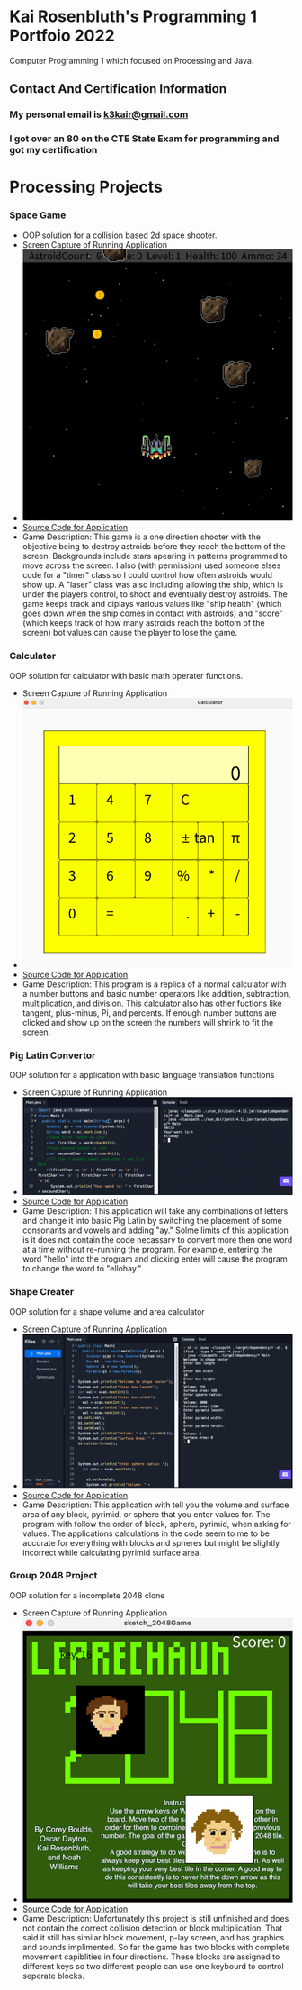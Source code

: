 # Kai Rosenbluth's Programming 1 Portfoio 2022 
Computer Programming 1 which focused on Processing and Java. 

## Contact And Certification Information 
### My personal email is k3kair@gmail.com 
### I got over an 80 on the CTE State Exam for programming and got my certification 



# Processing Projects 



### Space Game 
* OOP solution for a collision based 2d space shooter. 
* Screen Capture of Running Application 
* ![SpaceGame](https://github.com/Kair12345/KR-Portfolio/blob/gh-pages/Images/SpaceGameSC.png?raw=true)
* [Source Code for Application](https://github.com/Kair12345/KR-Portfolio/blob/gh-pages/src/SpaceGame%20text.txt)
* Game Description: 
This game is a one direction shooter with the objective being to destroy astroids before they reach the bottom of the screen. Backgrounds include stars apearing in patterns programmed to move across the screen. I also (with permission) used someone elses code for a "timer" class so I could control how often astroids would show up. A "laser" class was also including allowing the ship, which is under the players control, to shoot and eventually destroy astroids. The game keeps track and diplays various values like "ship health" (which goes down when the ship comes in contact with astroids) and "score" (which keeps track of how many astroids reach the bottom of the screen) bot values can cause the player to lose the game.  

### Calculator 
OOP solution for calculator with basic math operater functions.   
* Screen Capture of Running Application 
* ![Calculator](https://github.com/Kair12345/KR-Portfolio/blob/gh-pages/Images/CalculatorSC.png?raw=true)
* [Source Code for Application](https://github.com/Kair12345/KR-Portfolio/blob/gh-pages/src/Calculator%20text.txt)
* Game Description: 
This program is a replica of a normal calculator with a number buttons and basic number operators like addition, subtraction, multiplication, and division. This calculator also has other fuctions like tangent, plus-minus, Pi, and percents. If enough number buttons are clicked and show up on the screen the numbers will shrink to fit the screen. 

### Pig Latin Convertor 
OOP solution for a application with basic language translation functions 
* Screen Capture of Running Application 
* ![Pig Latin Convertor](https://github.com/Kair12345/KR-Portfolio/blob/gh-pages/Images/PigLanguageSC.png?raw=true) 
* [Source Code for Application](https://github.com/Kair12345/KR-Portfolio/blob/gh-pages/src/PigLatin%20text.txt) 
* Game Description: 
This application will take any combinations of letters and change it into basic Pig Latin by switching the placement of some consonants and vowels and adding "ay." Solme limits of this application is it does not contain the code necassary to convert more then one word at a time without re-running the program. For example, entering the word "hello" into the program and clicking enter will cause the program to change the word to "ellohay." 

### Shape Creater 
OOP solution for a shape volume and area calculator 
* Screen Capture of Running Application 
* ![Shape Creater](https://github.com/Kair12345/KR-Portfolio/blob/gh-pages/Images/ShapeTestSC.png?raw=true) 
* [Source Code for Application](https://github.com/Kair12345/KR-Portfolio/blob/gh-pages/src/ShapeTest%20text.txt) 
* Game Description: 
This application with tell you the volume and surface area of any block, pyrimid, or sphere that you enter values for. The program with follow the order of block, sphere, pyrimid, when asking for values. The applications calculations in the code seem to me to be accurate for everything with blocks and spheres but might be slightly incorrect while calculating pyrimid surface area. 

### Group 2048 Project 
OOP solution for a incomplete 2048 clone  
* Screen Capture of Running Application 
* ![Group 2048 Project](https://github.com/Kair12345/KR-Portfolio/blob/gh-pages/Images/GroupBlockSC.png?raw=true) 
* [Source Code for Application](https://github.com/Kair12345/KR-Portfolio/blob/gh-pages/src/GroupGame%20text.txt) 
* Game Description: 
Unfortunately this project is still unfinished and does not contain the correct collision detection or block multiplication. That said it still has similar block movement, p-lay screen, and has graphics and sounds implimented. So far the game has two blocks with complete movement capiblities in four directions. These blocks are assigned to different keys so two different people can use one keybourd to control seperate blocks. 

